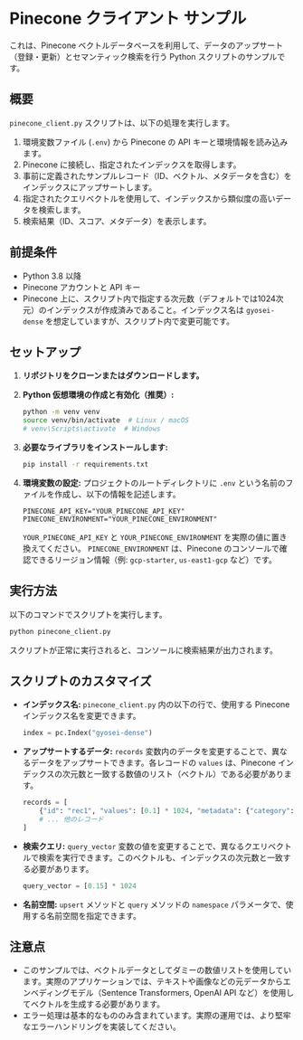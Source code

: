 # Pinecone クライアント サンプル

これは、Pinecone ベクトルデータベースを利用して、データのアップサート（登録・更新）とセマンティック検索を行う Python スクリプトのサンプルです。

## 概要

`pinecone_client.py` スクリプトは、以下の処理を実行します。

1.  環境変数ファイル (`.env`) から Pinecone の API キーと環境情報を読み込みます。
2.  Pinecone に接続し、指定されたインデックスを取得します。
3.  事前に定義されたサンプルレコード（ID、ベクトル、メタデータを含む）をインデックスにアップサートします。
4.  指定されたクエリベクトルを使用して、インデックスから類似度の高いデータを検索します。
5.  検索結果（ID、スコア、メタデータ）を表示します。

## 前提条件

*   Python 3.8 以降
*   Pinecone アカウントと API キー
*   Pinecone 上に、スクリプト内で指定する次元数（デフォルトでは1024次元）のインデックスが作成済みであること。インデックス名は `gyosei-dense` を想定していますが、スクリプト内で変更可能です。

## セットアップ

1.  **リポジトリをクローンまたはダウンロードします。**

2.  **Python 仮想環境の作成と有効化（推奨）:**
    ```bash
    python -m venv venv
    source venv/bin/activate  # Linux / macOS
    # venv\Scripts\activate  # Windows
    ```

3.  **必要なライブラリをインストールします:**
    ```bash
    pip install -r requirements.txt
    ```

4.  **環境変数の設定:**
    プロジェクトのルートディレクトリに `.env` という名前のファイルを作成し、以下の情報を記述します。
    ```env
    PINECONE_API_KEY="YOUR_PINECONE_API_KEY"
    PINECONE_ENVIRONMENT="YOUR_PINECONE_ENVIRONMENT"
    ```
    `YOUR_PINECONE_API_KEY` と `YOUR_PINECONE_ENVIRONMENT` を実際の値に置き換えてください。
    `PINECONE_ENVIRONMENT` は、Pinecone のコンソールで確認できるリージョン情報（例: `gcp-starter`, `us-east1-gcp` など）です。

## 実行方法

以下のコマンドでスクリプトを実行します。

```bash
python pinecone_client.py
```

スクリプトが正常に実行されると、コンソールに検索結果が出力されます。

## スクリプトのカスタマイズ

*   **インデックス名:** `pinecone_client.py` 内の以下の行で、使用する Pinecone インデックス名を変更できます。
    ```python
    index = pc.Index("gyosei-dense")
    ```
*   **アップサートするデータ:** `records` 変数内のデータを変更することで、異なるデータをアップサートできます。各レコードの `values` は、Pinecone インデックスの次元数と一致する数値のリスト（ベクトル）である必要があります。
    ```python
    records = [
        {"id": "rec1", "values": [0.1] * 1024, "metadata": {"category": "history"}},
        # ... 他のレコード
    ]
    ```
*   **検索クエリ:** `query_vector` 変数の値を変更することで、異なるクエリベクトルで検索を実行できます。このベクトルも、インデックスの次元数と一致する必要があります。
    ```python
    query_vector = [0.15] * 1024
    ```
*   **名前空間:** `upsert` メソッドと `query` メソッドの `namespace` パラメータで、使用する名前空間を指定できます。

## 注意点

*   このサンプルでは、ベクトルデータとしてダミーの数値リストを使用しています。実際のアプリケーションでは、テキストや画像などの元データからエンベディングモデル（Sentence Transformers, OpenAI API など）を使用してベクトルを生成する必要があります。
*   エラー処理は基本的なもののみ含まれています。実際の運用では、より堅牢なエラーハンドリングを実装してください。
